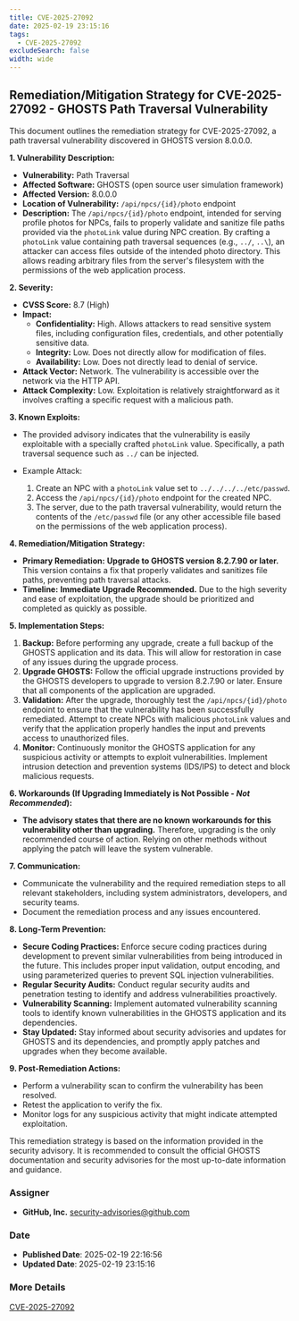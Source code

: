 ```yaml
---
title: CVE-2025-27092
date: 2025-02-19 23:15:16
tags:
  - CVE-2025-27092
excludeSearch: false
width: wide
---
```


## Remediation/Mitigation Strategy for CVE-2025-27092 - GHOSTS Path Traversal Vulnerability

This document outlines the remediation strategy for CVE-2025-27092, a path traversal vulnerability discovered in GHOSTS version 8.0.0.0.

**1. Vulnerability Description:**

*   **Vulnerability:** Path Traversal
*   **Affected Software:** GHOSTS (open source user simulation framework)
*   **Affected Version:** 8.0.0.0
*   **Location of Vulnerability:** `/api/npcs/{id}/photo` endpoint
*   **Description:** The `/api/npcs/{id}/photo` endpoint, intended for serving profile photos for NPCs, fails to properly validate and sanitize file paths provided via the `photoLink` value during NPC creation.  By crafting a `photoLink` value containing path traversal sequences (e.g., `../`, `..\`), an attacker can access files outside of the intended photo directory.  This allows reading arbitrary files from the server's filesystem with the permissions of the web application process.

**2. Severity:**

*   **CVSS Score:** 8.7 (High)
*   **Impact:**
    *   **Confidentiality:** High. Allows attackers to read sensitive system files, including configuration files, credentials, and other potentially sensitive data.
    *   **Integrity:** Low. Does not directly allow for modification of files.
    *   **Availability:** Low. Does not directly lead to denial of service.
*   **Attack Vector:** Network.  The vulnerability is accessible over the network via the HTTP API.
*   **Attack Complexity:** Low.  Exploitation is relatively straightforward as it involves crafting a specific request with a malicious path.

**3. Known Exploits:**

*   The provided advisory indicates that the vulnerability is easily exploitable with a specially crafted `photoLink` value.  Specifically, a path traversal sequence such as `../` can be injected.
*   Example Attack:

    1.  Create an NPC with a `photoLink` value set to `../../../../etc/passwd`.
    2.  Access the `/api/npcs/{id}/photo` endpoint for the created NPC.
    3.  The server, due to the path traversal vulnerability, would return the contents of the `/etc/passwd` file (or any other accessible file based on the permissions of the web application process).

**4. Remediation/Mitigation Strategy:**

*   **Primary Remediation:** **Upgrade to GHOSTS version 8.2.7.90 or later.** This version contains a fix that properly validates and sanitizes file paths, preventing path traversal attacks.
*   **Timeline:**  **Immediate Upgrade Recommended.**  Due to the high severity and ease of exploitation, the upgrade should be prioritized and completed as quickly as possible.

**5. Implementation Steps:**

1.  **Backup:** Before performing any upgrade, create a full backup of the GHOSTS application and its data. This will allow for restoration in case of any issues during the upgrade process.
2.  **Upgrade GHOSTS:** Follow the official upgrade instructions provided by the GHOSTS developers to upgrade to version 8.2.7.90 or later. Ensure that all components of the application are upgraded.
3.  **Validation:** After the upgrade, thoroughly test the `/api/npcs/{id}/photo` endpoint to ensure that the vulnerability has been successfully remediated.  Attempt to create NPCs with malicious `photoLink` values and verify that the application properly handles the input and prevents access to unauthorized files.
4.  **Monitor:** Continuously monitor the GHOSTS application for any suspicious activity or attempts to exploit vulnerabilities.  Implement intrusion detection and prevention systems (IDS/IPS) to detect and block malicious requests.

**6.  Workarounds (If Upgrading Immediately is Not Possible - *Not Recommended*):**

*   **The advisory states that there are no known workarounds for this vulnerability other than upgrading.** Therefore, upgrading is the only recommended course of action. Relying on other methods without applying the patch will leave the system vulnerable.

**7. Communication:**

*   Communicate the vulnerability and the required remediation steps to all relevant stakeholders, including system administrators, developers, and security teams.
*   Document the remediation process and any issues encountered.

**8. Long-Term Prevention:**

*   **Secure Coding Practices:** Enforce secure coding practices during development to prevent similar vulnerabilities from being introduced in the future.  This includes proper input validation, output encoding, and using parameterized queries to prevent SQL injection vulnerabilities.
*   **Regular Security Audits:** Conduct regular security audits and penetration testing to identify and address vulnerabilities proactively.
*   **Vulnerability Scanning:** Implement automated vulnerability scanning tools to identify known vulnerabilities in the GHOSTS application and its dependencies.
*   **Stay Updated:** Stay informed about security advisories and updates for GHOSTS and its dependencies, and promptly apply patches and upgrades when they become available.

**9.  Post-Remediation Actions:**

*   Perform a vulnerability scan to confirm the vulnerability has been resolved.
*   Retest the application to verify the fix.
*   Monitor logs for any suspicious activity that might indicate attempted exploitation.

This remediation strategy is based on the information provided in the security advisory.  It is recommended to consult the official GHOSTS documentation and security advisories for the most up-to-date information and guidance.

### Assigner
- **GitHub, Inc.** <security-advisories@github.com>

### Date
- **Published Date**: 2025-02-19 22:16:56
- **Updated Date**: 2025-02-19 23:15:16

### More Details
[CVE-2025-27092](https://www.cvedetails.com/cve/CVE-2025-27092)